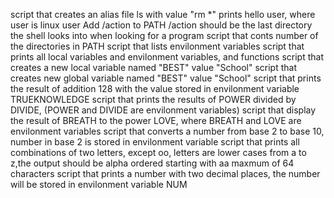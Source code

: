 script that creates an alias file ls with value "rm *"
prints hello user, where user is linux user
Add /action to PATH /action should be the last directory the shell looks into when looking for a program
script that conts number of the directories in PATH
script that lists envilonment variables
script that prints all local variables and envilonment variables, and functions
script that creates a new local variable named "BEST" value "School"
script that creates new global variable named "BEST" value "School"
script that prints the result of addition 128 with the value stored in envilonment variable TRUEKNOWLEDGE
script that prints the results of POWER divided by DIVIDE, (POWER and DIVIDE are envilonment variables)
script that display the result of BREATH to the power LOVE, where BREATH and LOVE are envilonment variables
script that converts a number from base 2 to base 10, number in base 2 is stored in envilonment variable
script that prints all combinations of two letters, except oo, letters are lower cases from a to z,the output should be alpha ordered starting with aa maxmum of 64 characters
script that prints a number with two decimal places, the number will be stored in envilonment variable NUM
